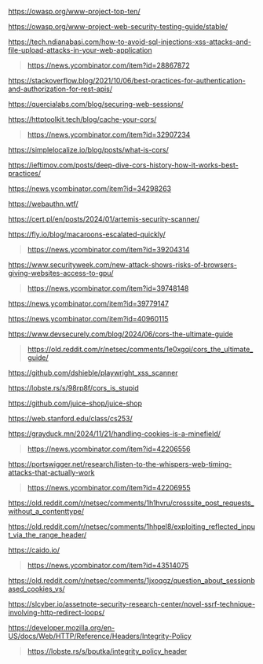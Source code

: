 https://owasp.org/www-project-top-ten/

https://owasp.org/www-project-web-security-testing-guide/stable/

https://tech.ndianabasi.com/how-to-avoid-sql-injections-xss-attacks-and-file-upload-attacks-in-your-web-application
> https://news.ycombinator.com/item?id=28867872

https://stackoverflow.blog/2021/10/06/best-practices-for-authentication-and-authorization-for-rest-apis/

https://quercialabs.com/blog/securing-web-sessions/

https://httptoolkit.tech/blog/cache-your-cors/
> https://news.ycombinator.com/item?id=32907234

https://simplelocalize.io/blog/posts/what-is-cors/

https://ieftimov.com/posts/deep-dive-cors-history-how-it-works-best-practices/

https://news.ycombinator.com/item?id=34298263

https://webauthn.wtf/

https://cert.pl/en/posts/2024/01/artemis-security-scanner/

https://fly.io/blog/macaroons-escalated-quickly/
> https://news.ycombinator.com/item?id=39204314

https://www.securityweek.com/new-attack-shows-risks-of-browsers-giving-websites-access-to-gpu/
> https://news.ycombinator.com/item?id=39748148

https://news.ycombinator.com/item?id=39779147

https://news.ycombinator.com/item?id=40960115

https://www.devsecurely.com/blog/2024/06/cors-the-ultimate-guide
> https://old.reddit.com/r/netsec/comments/1e0xgqi/cors_the_ultimate_guide/

https://github.com/dshieble/playwright_xss_scanner

https://lobste.rs/s/98rp8f/cors_is_stupid

https://github.com/juice-shop/juice-shop

https://web.stanford.edu/class/cs253/

https://grayduck.mn/2024/11/21/handling-cookies-is-a-minefield/
> https://news.ycombinator.com/item?id=42206556

https://portswigger.net/research/listen-to-the-whispers-web-timing-attacks-that-actually-work
> https://news.ycombinator.com/item?id=42206955

https://old.reddit.com/r/netsec/comments/1h1hvru/crosssite_post_requests_without_a_contenttype/

https://old.reddit.com/r/netsec/comments/1hhpel8/exploiting_reflected_input_via_the_range_header/

https://caido.io/
> https://news.ycombinator.com/item?id=43514075

https://old.reddit.com/r/netsec/comments/1jxoqgz/question_about_sessionbased_cookies_vs/

https://slcyber.io/assetnote-security-research-center/novel-ssrf-technique-involving-http-redirect-loops/

https://developer.mozilla.org/en-US/docs/Web/HTTP/Reference/Headers/Integrity-Policy
> https://lobste.rs/s/bputka/integrity_policy_header